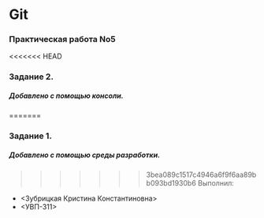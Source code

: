 # Git
### Практическая работа No5
<<<<<<< HEAD
### Задание 2.
##### Добавлено с помощью консоли.
=======
### Задание 1.
##### Добавлено с помощью среды разработки.
>>>>>>> 3bea089c1517c4946a6f9f6aa89bb093bd1930b6
Выполнил:
* <Зубрицкая Кристина Константиновна>
* <УВП-311>
